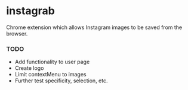 # instagrab

Chrome extension which allows Instagram images to be saved from the browser.

### TODO
* Add functionality to user page
* Create logo
* Limit contextMenu to images
* Further test specificity, selection, etc.
